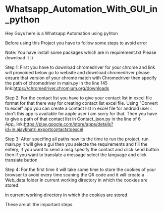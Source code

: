 # Whatsapp_Automation_With_GUI_in_python

Hey Guys here is a Whatsapp Automation using pyhton

Before using this Project you have to follow some steps to avoid error

Note: You have install some packages which are in requirement.txt Please download it :)


Step 1: First you have to download chromedriver for your chrome and link will provoided below go to website and download chromedriver 
        please ensure that version of your chrome match with Chromedriver then specify the path of chromedriver in main.py in the line 145
        link:https://chromedriver.chromium.org/downloads


Step 2: For the contact list you have to give your contact list in excel file format for that there way for creating contact list excel file. Using "Convert to excel" app you 
        can create a contact list in excel file for android user i don't this app is available for apple user i am sorry for that. Then you have to give a path of that contact
        list in Contact_json.py in the line of 6
        App_link:https://play.google.com/store/apps/details?id=in.ajaykhatri.exportcontactstoexcel

Step 3: After specifing all paths now its the time to run the project, run main.py it will give a gui then you selecte the requirements and fill the entery, if you want to 
        send a msg specify the contact and click send button then if you want to translate a message select the language and click translate button

Step 4: For the first time it will take some time to store the cookies of your browser to avoid every time scaning the QR code and it will create a Web_data folder
        in current working directory in which the cookies are stored


in current working directory in which the cookies are stored

These are all  the important steps 
